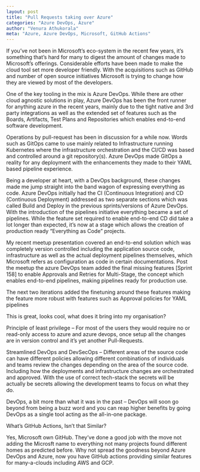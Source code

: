 ```yaml
---
layout: post
title: "Pull Requests taking over Azure"
categories: "Azure DevOps, Azure"
author: "Venura Athukorala"
meta: "Azure, Azure DevOps, Microsoft, GitHub Actions"
---
```


If you’ve not been in Microsoft’s eco-system in the recent few years, it’s something that’s hard for many to digest the amount of changes made to Microsoft’s offerings. Considerable efforts have been made to make the cloud tool set more developer friendly. With the acquisitions such as GitHub and number of open source initiatives Microsoft is trying to change how they are viewed by most of the developers. 

One of the key tooling in the mix is Azure DevOps. While there are other cloud agnostic solutions in play, Azure DevOps has been the front runner for anything azure in the recent years, mainly due to the tight native and 3rd party integrations as well as the extended set of features such as the Boards, Artifacts, Test Plans and Repositories which enables end-to-end software development. 

Operations by pull-request has been in discussion for a while now. Words such as GitOps came to use mainly related to Infrastructure running Kubernetes where the infrastructure orchestration and the CI/CD was based and controlled around a git repository(s).  Azure DevOps made GitOps a reality for any deployment with the enhancements they made to their YAML based pipeline experience. 

Being a developer at heart, with a DevOps background, these changes made me jump straight into the band wagon of expressing everything as code. Azure DevOps initially had the CI (Continuous Integration) and CD (Continuous Deployment) addressed as two separate sections which was called Build and Deploy in the previous sprints/versions of Azure DevOps. With the introduction of the pipelines initiative everything became a set of pipelines. While the feature set required to enable end-to-end CD did take a lot longer than expected, it’s now at a stage which allows the creation of production ready “Everything as Code” projects. 

My recent meetup presentation covered an end-to-end solution which was completely version controlled including the application source code, infrastructure as well as the actual deployment pipelines themselves, which Microsoft refers as configuration as code in certain documentations. Post the meetup the azure DevOps team added the final missing features [Sprint 158] to enable Approvals and Retries for Multi-Stage, the concept which enables end-to-end pipelines, making pipelines ready for production use. 

The next two iterations added the finetuning around these features making the feature more robust with features such as Approval policies for YAML pipelines

 
 
This is great, looks cool, what does it bring into my organisation?

Principle of least privilege – For most of the users they would require no or read-only access to azure and azure devops, once setup all the changes are in version control and it’s yet another Pull-Requests. 

Streamlined DevOps and DevSecOps  – Different areas of the source code can have different policies allowing different combinations of individuals and teams review the changes depending on the area of the source code. Including how the deployments and infrastructure changes are orchestrated and approved. With the use of correct tech-stack the secrets will be actually be secrets allowing the development teams to focus on what they do. 

DevOps, a bit more than what it was in the past – DevOps will soon go beyond from being a buzz word and you can reap higher benefits by going DevOps as a single tool acting as the all-in-one package. 

What’s GitHub Actions, Isn’t that Similar?

Yes, Microsoft own GitHub. They’ve done a good job with the move not adding the Microsft name to everything not many projects found different homes as predicted before. Why not spread the goodness beyond Azure DevOps and Azure, now you have GitHub actions providing similar features for many-a-clouds including AWS and GCP.
